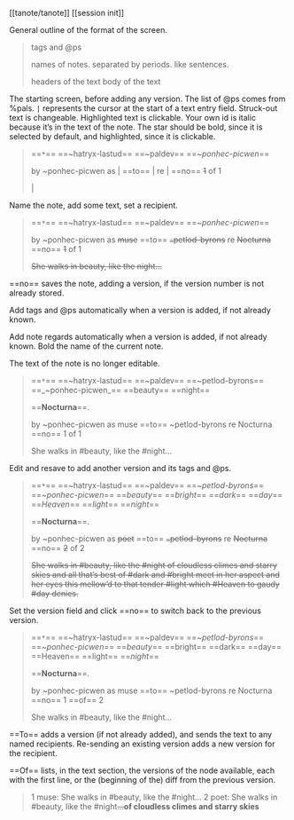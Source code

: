 [[tanote/tanote]] [[session init]]

General outline of the format of the screen.

> tags and @ps
> 
> names of notes.  separated by periods.  like sentences.
> 
> headers of the text
> body of the text

The starting screen, before adding any version.  The list of @ps comes from %pals.  `|` represents the cursor at the start of a text entry field.  Struck-out text is changeable.  Highlighted text is clickable.  Your own id is italic because it’s in the text of the note.  The star should be bold, since it is selected by default, and highlighted, since it is clickable.

> ==`*`== ==~hatryx-lastud== ==~paldev== ==_~ponhec-picwen_==
> 
> 
> 
> by ~ponhec-picwen as |
> ==to== |
> re |
> ==no== ~~1~~ of 1
> 
> |

Name the note, add some text, set a recipient.

> ==`*`== ==~hatryx-lastud== ==~paldev== ==_~ponhec-picwen_==
> 
> 
> 
> by ~ponhec-picwen as ~~muse~~
> ==to== ~~`~`petlod-byrons~~
> re ~~Nocturna~~
> ==no== ~~1~~ of 1
> 
> ~~She walks in beauty, like the night…~~

==no== saves the note, adding a version, if the version number is not already stored.

Add tags and @ps automatically when a version is added, if not already known.

Add note regards automatically when a version is added, if not already known.  Bold the name of the current note.

The text of the note is no longer editable.

> ==`*`== ==~hatryx-lastud== ==~paldev== ==~petlod-byrons== ==_~ponhec-picwen_== ==beauty== ==night==
> 
> ==**Nocturna**==.
> 
> by ~ponhec-picwen as muse
> ==to== ~petlod-byrons
> re Nocturna
> ==no== 1 of 1
> 
> She walks in #beauty, like the #night…

Edit and resave to add another version and its tags and @ps.

> ==`*`== ==~hatryx-lastud== ==~paldev== ==_~petlod-byrons_== ==_~ponhec-picwen_== ==_beauty_== ==_bright_== ==_dark_== ==_day_== ==_Heaven_== ==_light_== ==_night_==
> 
> ==**Nocturna**==.
> 
> by ~ponhec-picwen as ~~poet~~
> ==to== ~~`~`petlod-byrons~~
> re ~~Nocturna~~
> ==no== ~~2~~ of 2
> 
> ~~She walks in #beauty, like the #night 
> of cloudless climes and starry skies
> and all that’s best of #dark and #bright
> meet in her aspect and her eyes
> this mellow’d to that tender #light
> which #Heaven to gaudy #day denies.~~

Set the version field and click ==no== to switch back to the previous version.

> ==`*`== ==~hatryx-lastud== ==~paldev== ==_~petlod-byrons_== ==_~ponhec-picwen_== ==_beauty_== ==bright== ==dark== ==day== ==Heaven== ==light== ==_night_==
> 
> ==**Nocturna**==.
> 
> by ~ponhec-picwen as muse 
> ==to== ~petlod-byrons
> re Nocturna
> ==no== 1 ==of== 2
> 
> She walks in #beauty, like the #night…

==To== adds a version (if not already added), and sends the text to any named recipients.  Re-sending an existing version adds a new version for the recipient.

==Of== lists, in the text section, the versions of the node available, each with the first line, or the (beginning of the) diff from the previous version.

> 1 muse: She walks in #beauty, like the #night…
> 2 poet: She walks in #beauty, like the #night~~...~~**of cloudless climes and starry skies**

